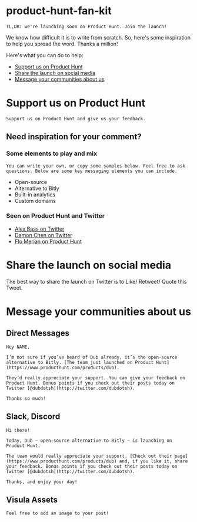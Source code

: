 # product-hunt-fan-kit

```
TL,DR: we're launching soon on Product Hunt. Join the launch!
```

We know how difficult it is to write from scratch. So, here's some inspiration to help you spread the word. Thanks a million!

Here's what you can do to help:

- [Support us on Product Hunt](#support-us-on-product-hunt)
- [Share the launch on social media](#share-the-launch-on-social-media)
- [Message your communities about us](#message-your-communities-about-us)

# Support us on Product Hunt

```
Support us on Product Hunt and give us your feedback.
```

## Need inspiration for your comment?

### Some elements to play and mix
```
You can write your own, or copy some samples below. Feel free to ask questions. Below are some key messaging elements you can include.
```
- Open-source
- Alternative to Bitly
- Built-in analytics
- Custom domains

### Seen on Product Hunt and Twitter
- [Alex Bass on Twitter](https://twitter.com/alexhbass/status/1657473320957227010)
- [Damon Chen on Twitter](https://twitter.com/damengchen/status/1582956754425421825)
- [Flo Merian on Product Hunt](https://www.producthunt.com/products/dub/reviews?review=590927)

# Share the launch on social media

The best way to share the launch on Twitter is to Like/ Retweet/ Quote this Tweet.

# Message your communities about us

## Direct Messages
```
Hey NAME, 

I’m not sure if you’ve heard of Dub already, it’s the open-source alternative to Bitly. [The team just launched on Product Hunt](https://www.producthunt.com/products/dub).

They’d really appreciate your support. You can give your feedback on Product Hunt. Bonus points if you check out their posts today on Twitter [@dubdotsh](http://twitter.com/dubdotsh).
 
Thanks so much!
```

## Slack, Discord
```
Hi there!

Today, Dub — open-source alternative to Bitly — is launching on Product Hunt.

The team would really appreciate your support. [Check out their page](https://www.producthunt.com/products/dub) and, if you like it, share your feedback. Bonus points if you check out their posts today on Twitter [@dubdotsh](http://twitter.com/dubdotsh).

Thanks, and enjoy your day!
```

## Visula Assets
```
Feel free to add an image to your post!
```
